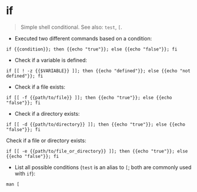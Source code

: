 # if

> Simple shell conditional.
> See also: `test`, `[`.

- Executed two different commands based on a condition:

`if {{condition}}; then {{echo "true"}}; else {{echo "false"}}; fi`

- Check if a variable is defined:

`if [[ ! -z {{$VARIABLE}} ]]; then {{echo "defined"}}; else {{echo "not defined"}}; fi`

- Check if a file exists:

`if [[ -f {{path/to/file}} ]]; then {{echo "true"}}; else {{echo "false"}}; fi`

- Check if a directory exists:

`if [[ -d {{path/to/directory}} ]]; then {{echo "true"}}; else {{echo "false"}}; fi`

Check if a file or directory exists:

`if [[ -e {{path/to/file_or_directory}} ]]; then {{echo "true"}}; else {{echo "false"}}; fi`

- List all possible conditions (`test` is an alias to `[`; both are commonly used with `if`):

`man [`
